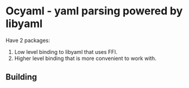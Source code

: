 # Ocyaml - yaml parsing powered by libyaml #

Have 2 packages:
 1. Low level binding to libyaml that uses FFI.
 2. Higher level binding that is more convenient to work with.


## Building
